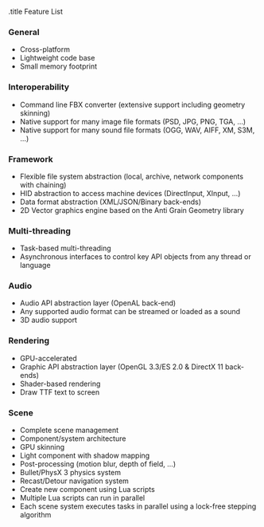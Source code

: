 .title Feature List

### General

* Cross-platform
* Lightweight code base
* Small memory footprint

### Interoperability

* Command line FBX converter (extensive support including geometry skinning)
* Native support for many image file formats (PSD, JPG, PNG, TGA, ...)
* Native support for many sound file formats (OGG, WAV, AIFF, XM, S3M, ...)

### Framework

* Flexible file system abstraction (local, archive, network components with chaining)
* HID abstraction to access machine devices (DirectInput, XInput, ...)
* Data format abstraction (XML/JSON/Binary back-ends)
* 2D Vector graphics engine based on the Anti Grain Geometry library

### Multi-threading

* Task-based multi-threading
* Asynchronous interfaces to control key API objects from any thread or language

### Audio

* Audio API abstraction layer (OpenAL back-end)
* Any supported audio format can be streamed or loaded as a sound
* 3D audio support

### Rendering

* GPU-accelerated
* Graphic API abstraction layer (OpenGL 3.3/ES 2.0 & DirectX 11 back-ends)
* Shader-based rendering
* Draw TTF text to screen

### Scene

* Complete scene management
* Component/system architecture
* GPU skinning
* Light component with shadow mapping
* Post-processing (motion blur, depth of field, ...)
* Bullet/PhysX 3 physics system
* Recast/Detour navigation system
* Create new component using Lua scripts
* Multiple Lua scripts can run in parallel
* Each scene system executes tasks in parallel using a lock-free stepping algorithm
